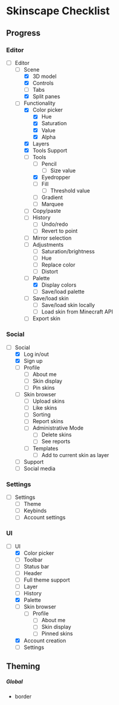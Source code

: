 # Skinscape Checklist

## Progress

### Editor
- [ ] Editor
    - [ ] Scene
        - [x] 3D model
        - [x] Controls
        - [ ] Tabs
        - [x] Split panes
    - [ ] Functionality
        - [x] Color picker
            - [x] Hue
            - [x] Saturation
            - [x] Value
            - [x] Alpha
        - [x] Layers
        - [x] Tools Support
        - [ ] Tools
            - [ ] Pencil
                - [ ] Size value
            - [x] Eyedropper
            - [ ] Fill
                - [ ] Threshold value
            - [ ] Gradient
            - [ ] Marquee
        - [ ] Copy/paste
        - [ ] History
            - [ ] Undo/redo
            - [ ] Revert to point
        - [ ] Mirror selection
        - [ ] Adjustments
            - [ ] Saturation/brightness
            - [ ] Hue
            - [ ] Replace color
            - [ ] Distort
        - [ ] Palette
            - [x] Display colors
            - [ ] Save/load palette
        - [ ] Save/load skin
            - [ ] Save/load skin locally
            - [ ] Load skin from Minecraft API
        - [ ] Export skin
### Social
- [ ] Social
    - [X] Log in/out
    - [X] Sign up
    - [ ] Profile
        - [ ] About me
        - [ ] Skin display
        - [ ] Pin skins
    - [ ] Skin browser
        - [ ] Upload skins
        - [ ] Like skins
        - [ ] Sorting
        - [ ] Report skins
        - [ ] Administrative Mode
            - [ ] Delete skins
            - [ ] See reports
        - [ ] Templates
            - [ ] Add to current skin as layer
    - [ ] Support
    - [ ] Social media
### Settings
- [ ] Settings
    - [ ] Theme
    - [ ] Keybinds
    - [ ] Account settings
### UI
- [ ] UI
    - [x] Color picker
    - [ ] Toolbar
    - [ ] Status bar
    - [ ] Header
    - [ ] Full theme support
    - [ ] Layer
    - [ ] History
    - [x] Palette
    - [ ] Skin browser
        - [ ] Profile
            - [ ] About me
            - [ ] Skin display
            - [ ] Pinned skins
    - [X] Account creation
    - [ ] Settings

## Theming

##### Global

- border